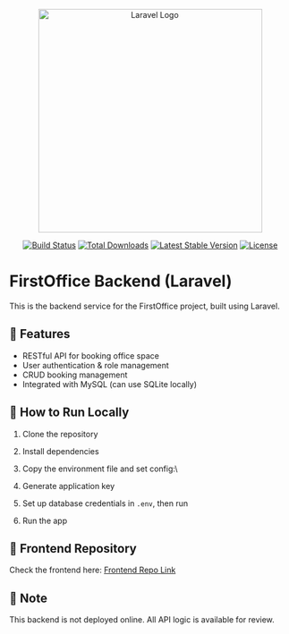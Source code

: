 <p align="center"><a href="https://laravel.com" target="_blank"><img src="https://raw.githubusercontent.com/laravel/art/master/logo-lockup/5%20SVG/2%20CMYK/1%20Full%20Color/laravel-logolockup-cmyk-red.svg" width="400" alt="Laravel Logo"></a></p>

<p align="center">
<a href="https://github.com/laravel/framework/actions"><img src="https://github.com/laravel/framework/workflows/tests/badge.svg" alt="Build Status"></a>
<a href="https://packagist.org/packages/laravel/framework"><img src="https://img.shields.io/packagist/dt/laravel/framework" alt="Total Downloads"></a>
<a href="https://packagist.org/packages/laravel/framework"><img src="https://img.shields.io/packagist/v/laravel/framework" alt="Latest Stable Version"></a>
<a href="https://packagist.org/packages/laravel/framework"><img src="https://img.shields.io/packagist/l/laravel/framework" alt="License"></a>
</p>

# FirstOffice Backend (Laravel)

This is the backend service for the FirstOffice project, built using Laravel.

## 🔧 Features
- RESTful API for booking office space
- User authentication & role management
- CRUD booking management
- Integrated with MySQL (can use SQLite locally)

## 🚀 How to Run Locally

1. Clone the repository

2. Install dependencies

3. Copy the environment file and set config:\

4. Generate application key

5. Set up database credentials in `.env`, then run

6. Run the app

## 🔗 Frontend Repository
Check the frontend here: [Frontend Repo Link](https://github.com/tydonn/firstofficefe)

## 📌 Note
This backend is not deployed online. All API logic is available for review.
